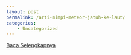 ```yaml
---
layout: post
permalink: /arti-mimpi-meteor-jatuh-ke-laut/
categories:
    - Uncategorized
---
```


[Baca Selengkapnya](/06)